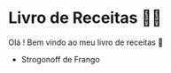 # Livro de Receitas :man_cook: 
Olá ! Bem vindo ao meu livro de receitas :wave:
 * Strogonoff de Frango

